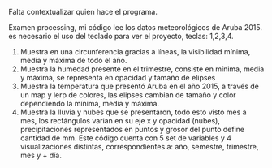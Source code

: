 Falta contextualizar quien hace el programa.

Examen processing, mi código lee los datos meteorológicos de Aruba 2015.
 es necesario el uso del teclado para ver el proyecto, teclas: 1,2,3,4.

 1. Muestra en una circunferencia gracias a líneas, la visibilidad mínima, media y máxima de todo el año. 
 2. Muestra la humedad presente en el trimestre, consiste en mínima, media y máxima, se representa en opacidad y tamaño de elipses
 3. Muestra la temperatura que presentó Aruba en el año 2015, a través de un map y lerp de colores, las elipses cambian de tamaño y color dependiendo la mínima, media y máxima.
 4. Muestra la lluvia y nubes que se presentaron, todo esto visto mes a mes, los rectángulos varian en su eje x y opacidad (nubes), precipitaciones representados en puntos y grosor del punto define cantidad de mm.
     Este código cuenta con 5 set de variables y 4 visualizaciones distintas, correspondientes a: año, semestre, trimestre, mes y + día. 